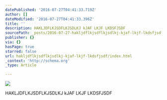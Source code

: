 ```yaml
---
datePublished: '2016-07-27T04:41:33.719Z'
author: []
dateModified: '2016-07-27T04:41:33.396Z'
title: ''
description: HAKLJDFLKJSDFLKJSDLKJ kJAF LKJF LKDSFJSDF
sourcePath: _posts/2016-07-27-hakljdflkjsdflkjsdlkj-kjaf-lkjf-lkdsfjsdf.md
publisher: {}
via: {}
hasPage: true
starred: false
url: hakljdflkjsdflkjsdlkj-kjaf-lkjf-lkdsfjsdf/index.html
_context: 'http://schema.org'
_type: Article

---
```

![](https://the-grid-user-content.s3-us-west-2.amazonaws.com/d2aeb5da-8ac3-4c52-9f03-95140c6b0a24.jpg)

HAKLJDFLKJSDFLKJSDLKJ kJAF LKJF LKDSFJSDF